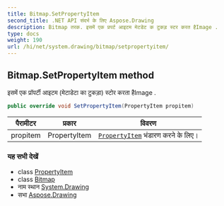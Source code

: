```yaml
---
title: Bitmap.SetPropertyItem
second_title: .NET API संदर्भ के लिए Aspose.Drawing
description: Bitmap तरक. इसमें एक प्रपर्ट आइटम मेटडेट क टुकड़ स्टर करत हैImage .
type: docs
weight: 190
url: /hi/net/system.drawing/bitmap/setpropertyitem/
---
```

## Bitmap.SetPropertyItem method

इसमें एक प्रॉपर्टी आइटम (मेटाडेटा का टुकड़ा) स्टोर करता हैImage .

```csharp
public override void SetPropertyItem(PropertyItem propitem)
```

| पैरामीटर | प्रकार | विवरण |
| --- | --- | --- |
| propitem | PropertyItem | [`PropertyItem`](../../../system.drawing.imaging/propertyitem/) भंडारण करने के लिए। |

### यह सभी देखें

* class [PropertyItem](../../../system.drawing.imaging/propertyitem/)
* class [Bitmap](../)
* नाम स्थान [System.Drawing](../../bitmap/)
* सभा [Aspose.Drawing](../../../)


